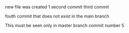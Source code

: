 new file was created 1
second commit
third commit

fouth commit that does not exist in the main branch

This must be seen only in master branch commit number 5

